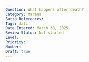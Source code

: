 ```yaml
---
Question: What happens after death?
Category: Maraṇa
Sutta References:
Tags: Jāti
Date Entered: March 30, 2025
Review Status: Not started
Level: 
Priority: 
Number: 
Draft: true
---
```

